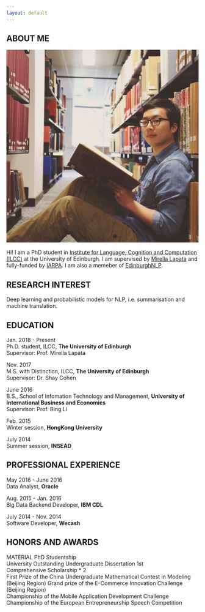 ```yaml
---
layout: default
---
```


## ABOUT ME

<img class="profile-picture" src="photo.JPG">

Hi! I am a PhD student in [Institute for Language, Cognition and Computation (ILCC)](http://web.inf.ed.ac.uk/ilcc) at the University of Edinburgh. I am supervised by [Mirella Lapata](http://homepages.inf.ed.ac.uk/mlap/) and fully-funded by [IARPA](https://www.iarpa.gov/). I am also a memeber of [EdinburghNLP](http://edinburghnlp.inf.ed.ac.uk/).


## RESEARCH INTEREST

Deep learning and probabilistic models for NLP, i.e. summarisation and machine translation.

## EDUCATION

Jan. 2018 - Present  
Ph.D. student, ILCC, **The University of Edinburgh**  
Supervisor: Prof. Mirella Lapata

Nov. 2017  
M.S. with Distinction, ILCC, **The University of Edinburgh**  
Supervisor: Dr. Shay Cohen

June 2016  
B.S., School of Infomation Technology and Management, **University of International Business and Economics**  
Supervisor: Prof. Bing Li

Feb. 2015  
Winter session, **HongKong University**

July 2014  
Summer session, **INSEAD**


## PROFESSIONAL EXPERIENCE

May 2016 - June 2016  
Data Analyst, **Oracle**

Aug. 2015 - Jan. 2016  
Big Data Backend Developer, **IBM CDL**

July 2014 - Nov. 2014  
Software Developer, **Wecash**

## HONORS AND AWARDS
MATERIAL PhD Studentship  
University Outstanding Undergraduate Dissertation 1st  
Comprehensive Scholarship \* 2  
First Prize of the China Undergraduate Mathematical Contest in Modeling (Beijing Region) 
Grand prize of the E-Commerce Innovation Challenge (Beijing Region)       
Championship of the Mobile Application Development Challenge  
Championship of the European Entrepreneurship Speech Competition  